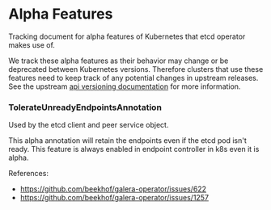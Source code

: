 # Alpha Features

Tracking document for alpha features of Kubernetes that etcd operator makes use of.

We track these alpha features as their behavior may change or be deprecated between Kubernetes versions.
Therefore clusters that use these features need to keep track of any potential changes in upstream releases.
See the upstream [api versioning documentation](https://github.com/kubernetes/community/blob/master/contributors/devel/api_changes.md#alpha-beta-and-stable-versions) for more information.


### TolerateUnreadyEndpointsAnnotation

Used by the etcd client and peer service object.

This alpha annotation will retain the endpoints even if the etcd pod isn't ready.
This feature is always enabled in endpoint controller in k8s even it is alpha.

References:
- https://github.com/beekhof/galera-operator/issues/622
- https://github.com/beekhof/galera-operator/issues/1257
